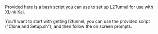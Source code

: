 Provided here is a bash script you can use to set up L2Tunnel for use with XLink Kai.

You'll want to start with getting l2tunnel, you can use the provided script ("Clone and Setup.sh"), and then follow the on screen prompts.

